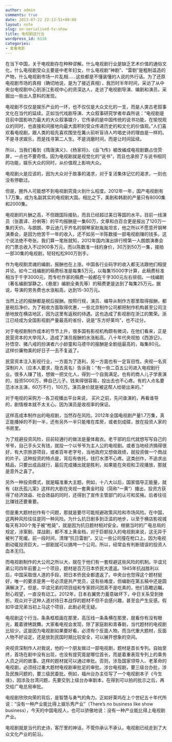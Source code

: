 ```yaml
---
author: admin
comments: true
date: 2013-07-22 22:13:51+00:00
layout: note
slug: on-serialised-tv-show
title: 电视剧这行当
wordpress_id: 6116
categories:
- 爱看电影
---
```


在当下中国，关于电视剧存在种种谬解。什么电视剧行业是缺乏艺术价值的通俗文化，什么电视剧受众主要是中老年妇女，什么电视剧“神剧”、“雷剧”是粗制滥造的产物，什么电视剧市场一片乱相……这些都是不懂装懂的人说的外行话。为了还原电视剧市场的真相（确切地说，是为了接近真相），我历时半年时间，采访了从中央台电视剧中心到浙江影视中心的资深达人，走访了电视剧导演、编剧和演员，采掘出一些出人意料的发现。

电视剧不仅仅是娱乐产业的一环，也不仅仅是大众文化的一支，而是人类古老叙事文化在当代的延续。正如当代戏剧导演、大众叙事研究学者牟森所说：“电视剧是目前中国影响力最大的大众叙事媒介，它传承的是中国传统的说书功能，在愉悦观众的同时，也直接和间接地向最大面积的受众传递历史的和文化的价值观。”人们喜欢看电视剧，跟人类的祖先喜欢围坐在篝火前听盲诗人吟唱史诗的理由是一样的。不是寻求娱乐，而是找寻第二人生。不是消磨时间，而是让时间延续。

所以，当我们看到《隋唐演义》、《杨家将》、《岳飞传》被改编成电视剧霸占住荧屏，一点也不要奇怪。因为电视剧就是视觉化的“说书”，而且也承担了与说书相同的功能，娱乐大众的同时，从价值观上影响大众。

电视剧火是应该的，因为大众对于故事的渴求，对于复活集体记忆的渴求，一刻也没有停歇过。

但是，圈外人可能想不到电视剧究竟火到什么程度。2012年一年，国产电视剧有1.7万集，成为名副其实的电视剧大国。相比之下，美剧和韩剧的产量只有8000集和2000集。

电视剧的片酬之高，不但跟国际接轨，而且已经超过美日等国的水平。目前一线演员（张嘉译、孙俐等）的平均报酬是一集60万，文章和白百合更是报出了120万一集的天价。与朗朗、李云迪几乎齐名的钢琴家赵胤胤坦言，他之所以不愿意开钢琴演奏会，是因为他苦干一年的收入，还不如另一半陈数接一部电视剧赚的钱多。这个说法绝不夸张。我们算一笔账就知，2012年国内演出排行榜第一人朗朗演奏会的门票总收入不过900多万元，而以陈数准一线的身价，30万到50万一集，接拍一部30集的电视剧，轻轻松松900万到手。

作为电视剧灵魂的编剧，报酬也在上涨。中国各行业码字的收入都无法跟他们相提并论。如今二线编剧的稿费标准是每集5万元，以每集15000字计算，此稿费标准相当于千字3000元，而专栏作家的稿费一般都在千字300元左右徘徊。一线编剧（著名编剧邹静之、《悬崖》编剧全勇先等）的稿费更是达到了每集25万元。据说，导演的劳务费也水涨船高，达到15-30万元。

当然上述的报酬都是税后报酬。按照行规，演员、编导从制作方那里取得报酬，都是税后净价。为了税收方面取得优惠，一些北京制作公司都把制作机构甚至公司注册地放在横店地区，因为这里有返税的待遇。这也造成了影视剧在浙江的繁荣。浙江已经成为全国影视剧产量最高的省份，说是“东方好莱坞”，也不过分。

对于电视剧制作成本的节节上升，很多国有影视机构颇有微词，在他们看来，正是民营资本的大举闯入，造成了演员报酬的水涨船高。八十年代央视拍《西游记》，孙悟空、猪八戒的扮演者六小龄童和马德华的报酬是全剧组最高的，每集80元。这样价廉物美的好日子一去不复返了。

民营资本注入影视行业，一方面为了逐利，另一方面也有一定盲目性。央视一名资深制片人（应本人要求，隐去真名）告诉我：“有一些二百五公司进入电视剧行业。很多人赚了钱，想做一把文化人，得到一个自我满足。也有的商人儿子学表演的，投资5000万，捧自己儿子。钱来得很容易，投出去也不心疼。有的人点名要范冰冰主演，60万不行，100万。演员身价就是被这帮人给砸出来的。”

对于电视的采购方--各卫视播出平台来说， 买片之前，先问谁演的，再看谁导的，剧情根本就不太关心。因为演员是收视率的保证。

这样高成本制作出的电视剧，当然存在风险。2012年全国电视剧产量1.7万集，真正能播掉的不到一半，还有另外一半只能堆在库房，或者刻成碟，放在投资人家的书房里。

为了规避投资风险，目前较通行的做法是量体裁衣。老干部的后代就想写写自己的爷爷，自己手头又有钱，就投一个以爷爷为主人公的电视剧。或者当地经济搞得很好，有大宗旅游项目，或者百年老字号，当地政府又想做政绩，就投资做一个商战的片子。这种投资的特点是，背后有依托，钱打水漂不心疼。这类创作，不追求出精品，只要出成品就行，最后完成播出就是胜利，如果能在央视和卫视播放，那就是意外之喜了。

另外一种投资模式，就是瞄准重大主题。例如，十八大以后，国家倡导正能量，就有《赵氏孤儿案》这样的大剧在央视一套黄金时段（简称“一黄”）播出，投资方获得了经济效益、社会效益的同时，还得到了宣传主管部门的认可和奖掖。后者往往比赚钱还要重要。

但是重大题材创作有个问题，那就是要尽可能规避政策风险和市场风险。在中国，这两种风险往往是同一种风险。为什么抗日剧多到泛滥的地步，以至于横店影视城每天有300个鬼子被“枪毙”，就是因为抗日题材相对安全。根据当时的广电总局的规定，涉案剧、谍战剧，都不准上黄金档，对于巨额投入的电视剧来说，这无异于被判了死缓。前一段时间，清理“抗日雷剧”，又让一些公司撞在枪口上。因为电视剧动辄投资巨大，一部剧就可以搞垮一个公司。所以，经常会有判断错误的投资人血本无归。

而电视剧制作的大公司之所以大，就在于他们有一套规避这些风险的机制。华谊兄弟公司四年前要上一个项目，题材是百万日本侨民大遣返。1945年抗战胜利以后，中国采取很人道的手段，把日本侨民全都遣返了。中央台也觉得这个题材挺好，唯一的要求是男一号必须是共产党员，这有些难度，但编剧在第五稿中还是圆满解决了。但是，华谊兄弟的项目组和专家顾问团真不是吃素的，他们高瞻远瞩，耐心观望，一直没有动工。2012年，日本右翼势力蓄意破坏下，中日关系受到挫折。观众对于这种人道对待日本战俘的题材不但不会感兴趣，甚至会产生反感。假如华谊兄弟当初上马这个项目，此剧必死无疑。

电视剧这个行当，条条框框画在那里，高压线一条条横在那里，就看你有没有眼光，戴着镣铐跳舞。大家看电视会发现，除了家庭剧和青春剧，当代题材的电视剧比较少。这是因为电视剧如果要好看，必须有个反面人物，而当代重大题材，反面人物不好设定，还是放到民国时期比较安全，可以展开想象的空间。

央视资深制作人对我说，他的一个朋友做过一部电视剧，题材是首长专列。自始至终，首场在剧中没有出现，也没有提究竟是哪位首长，而是着重表现专列上的乘务人员之间的故事。这样的题材就可以通过审批。否则，涉及国家领导人、老革命的电视剧，必须经过重大题材电视剧审批足的审批。涉台电视剧，要三级台办批，涉及民族问题的，要三级民委批。例如，福州台办主任写了一个电视剧本子《今生缘》，因涉及台湾问题，先要交到上级台办审剧本，在得到可以拍的批示之后，再交给广电总局审批。

电视剧欣欣向荣的背后，是智慧与勇气的角力。正如好莱坞在上个世纪五十年代所说：“没有一种产业能比得上娱乐秀产业”（There’s no business like show business），今天的中国电视人，也可以骄傲地说：没有一种产业能比得上电视剧产业。

电视剧就是当代的史诗，客厅里的神话，不管你承认不承认，电视剧已经走到了大众文化产业的前沿。
